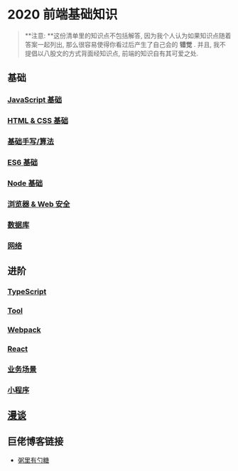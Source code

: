 # 2020 前端基础知识

> **注意: **这份清单里的知识点不包括解答, 因为我个人认为如果知识点随着答案一起列出, 那么很容易使得你看过后产生了自己会的 **错觉** . 并且, 我不提倡以八股文的方式背面经知识点, 前端的知识自有其可爱之处.

## 基础

### [JavaScript 基础](./Basic/JS-Basic.md)

### [HTML & CSS 基础](./Basic/HTML-CSS.md)

### [基础手写/算法](./Basic/HandWritting.md)

### [ES6 基础](./Basic/ES6.md)

### [Node 基础](./Basic/Node.md)

### [浏览器 & Web 安全](./Basic/Browser-WebSafety.md)

### [数据库](./Basic/Database.md)

### [网络](./Basic/Network.md)

## 进阶

### [TypeScript](./Advanced/Ts.md)

### [Tool](./Advanced/Tool.md)

### [Webpack](./Advanced/Webapck.md)

### [React](./Advanced/React.md)

### [业务场景](./Advanced/Reality.md)

### [小程序](./Advanced/Mini-Program.md)

## [漫谈](./Advanced/Wonder.md)

## 巨佬博客链接

- [粥里有勺糖](https://www.sugarat.top/)


